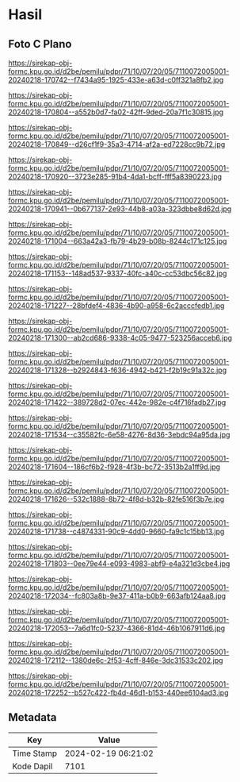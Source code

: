 # Hasil

## Foto C Plano

https://sirekap-obj-formc.kpu.go.id/d2be/pemilu/pdpr/71/10/07/20/05/7110072005001-20240218-170742--f7434a95-1925-433e-a63d-c0ff321a8fb2.jpg

https://sirekap-obj-formc.kpu.go.id/d2be/pemilu/pdpr/71/10/07/20/05/7110072005001-20240218-170804--a552b0d7-fa02-42ff-9ded-20a7f1c30815.jpg

https://sirekap-obj-formc.kpu.go.id/d2be/pemilu/pdpr/71/10/07/20/05/7110072005001-20240218-170849--d26cf1f9-35a3-4714-af2a-ed7228cc9b72.jpg

https://sirekap-obj-formc.kpu.go.id/d2be/pemilu/pdpr/71/10/07/20/05/7110072005001-20240218-170920--3723e285-91b4-4da1-bcff-fff5a8390223.jpg

https://sirekap-obj-formc.kpu.go.id/d2be/pemilu/pdpr/71/10/07/20/05/7110072005001-20240218-170941--0b677137-2e93-44b8-a03a-323dbbe8d62d.jpg

https://sirekap-obj-formc.kpu.go.id/d2be/pemilu/pdpr/71/10/07/20/05/7110072005001-20240218-171004--663a42a3-fb79-4b29-b08b-8244c171c125.jpg

https://sirekap-obj-formc.kpu.go.id/d2be/pemilu/pdpr/71/10/07/20/05/7110072005001-20240218-171153--148ad537-9337-40fc-a40c-cc53dbc56c82.jpg

https://sirekap-obj-formc.kpu.go.id/d2be/pemilu/pdpr/71/10/07/20/05/7110072005001-20240218-171227--28bfdef4-4836-4b90-a958-6c2acccfedb1.jpg

https://sirekap-obj-formc.kpu.go.id/d2be/pemilu/pdpr/71/10/07/20/05/7110072005001-20240218-171300--ab2cd686-9338-4c05-9477-523256acceb6.jpg

https://sirekap-obj-formc.kpu.go.id/d2be/pemilu/pdpr/71/10/07/20/05/7110072005001-20240218-171328--b2924843-f636-4942-b421-f2b19c91a32c.jpg

https://sirekap-obj-formc.kpu.go.id/d2be/pemilu/pdpr/71/10/07/20/05/7110072005001-20240218-171422--389728d2-07ec-442e-982e-c4f716fadb27.jpg

https://sirekap-obj-formc.kpu.go.id/d2be/pemilu/pdpr/71/10/07/20/05/7110072005001-20240218-171534--c35582fc-6e58-4276-8d36-3ebdc94a95da.jpg

https://sirekap-obj-formc.kpu.go.id/d2be/pemilu/pdpr/71/10/07/20/05/7110072005001-20240218-171604--186cf6b2-f928-4f3b-bc72-3513b2a1ff9d.jpg

https://sirekap-obj-formc.kpu.go.id/d2be/pemilu/pdpr/71/10/07/20/05/7110072005001-20240218-171626--532c1888-8b72-4f8d-b32b-82fe516f3b7e.jpg

https://sirekap-obj-formc.kpu.go.id/d2be/pemilu/pdpr/71/10/07/20/05/7110072005001-20240218-171738--c4874331-90c9-4dd0-9660-fa9c1c15bb13.jpg

https://sirekap-obj-formc.kpu.go.id/d2be/pemilu/pdpr/71/10/07/20/05/7110072005001-20240218-171803--0ee79e44-e093-4983-abf9-e4a321d3cbe4.jpg

https://sirekap-obj-formc.kpu.go.id/d2be/pemilu/pdpr/71/10/07/20/05/7110072005001-20240218-172034--fc803a8b-9e37-411a-b0b9-663afb124aa8.jpg

https://sirekap-obj-formc.kpu.go.id/d2be/pemilu/pdpr/71/10/07/20/05/7110072005001-20240218-172053--7a6d1fc0-5237-4366-81d4-46b1067911d6.jpg

https://sirekap-obj-formc.kpu.go.id/d2be/pemilu/pdpr/71/10/07/20/05/7110072005001-20240218-172112--1380de6c-2f53-4cff-846e-3dc31533c202.jpg

https://sirekap-obj-formc.kpu.go.id/d2be/pemilu/pdpr/71/10/07/20/05/7110072005001-20240218-172252--b527c422-fb4d-46d1-b153-440ee6104ad3.jpg


## Metadata

| Key        | Value               |
| ---------- | ------------------- |
| Time Stamp | 2024-02-19 06:21:02 |
| Kode Dapil | 7101                |



